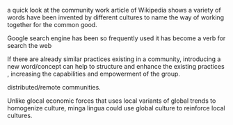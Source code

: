 a quick look at the community work article of Wikipedia shows a variety of words have been invented by different cultures to name the way of working together for the common good.


Google search engine has been so frequently used it has become a verb for search the web

If there are already similar practices existing in a community, introducing a new word/concept can help to structure and enhance the existing practices , increasing the capabilities and empowerment of the group.


distributed/remote communities.

Unlike glocal economic forces that uses local variants of global trends to homogenize culture, minga lingua could use global culture to reinforce local cultures.
